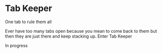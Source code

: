 # Tab Keeper
One tab to rule them all

Ever have too many tabs open because you mean to come back to them but then they are just there and keep stacking up. Enter Tab Keeper

In progress
